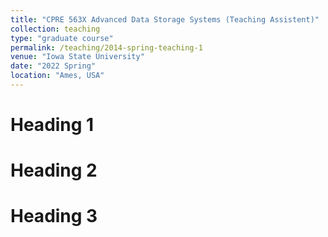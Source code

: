 ```yaml
---
title: "CPRE 563X Advanced Data Storage Systems (Teaching Assistent)"
collection: teaching
type: "graduate course"
permalink: /teaching/2014-spring-teaching-1
venue: "Iowa State University"
date: "2022 Spring"
location: "Ames, USA"
---
```



Heading 1
======

Heading 2
======

Heading 3
======
